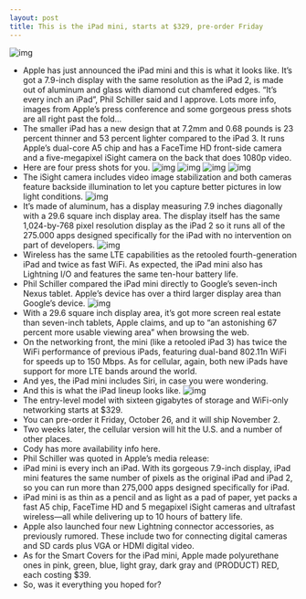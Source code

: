 ```yaml
---
layout: post
title: This is the iPad mini, starts at $329, pre-order Friday
---
```

![img](http://media.idownloadblog.com/wp-content/uploads/2012/10/iPad-mini-image-002.jpg)
* Apple has just announced the iPad mini and this is what it looks like. It’s got a 7.9-inch display with the same resolution as the iPad 2, is made out of aluminum and glass with diamond cut chamfered edges. “It’s every inch an iPad”, Phil Schiller said and I approve. Lots more info, images from Apple’s press conference and some gorgeous press shots are all right past the fold…
* The smaller iPad has a new design that at 7.2mm and 0.68 pounds is 23 percent thinner and 53 percent lighter compared to the iPad 3. It runs Apple’s dual-core A5 chip and has a FaceTime HD front-side camera and a five-megapixel iSight camera on the back that does 1080p video.
* Here are four press shots for you.
![img](http://media.idownloadblog.com/wp-content/uploads/2012/10/iPad-mini-flat-finger.jpg)
![img](http://media.idownloadblog.com/wp-content/uploads/2012/10/iPad-mini-three-up-front-back-profile.jpg)
![img](http://media.idownloadblog.com/wp-content/uploads/2012/10/iPad-mini-front-white-hand.jpg)
![img](http://media.idownloadblog.com/wp-content/uploads/2012/10/iPad-mini-front-white-cover-half-open.jpg)
* The iSight camera includes video image stabilization and both cameras feature backside illumination to let you capture better pictures in low light conditions.
![img](http://media.idownloadblog.com/wp-content/uploads/2012/10/iPad-mini-image-003.jpg)
* It’s made of aluminum, has a display measuring 7.9 inches diagonally with a 29.6 square inch display area. The display itself has the same 1,024-by-768 pixel resolution display as the iPad 2 so it runs all of the 275.000 apps designed specifically for the iPad with no intervention on part of developers.
![img](http://media.idownloadblog.com/wp-content/uploads/2012/10/iPad-mini-image-004.jpg)
* Wireless has the same LTE capabilities as the retooled fourth-generation iPad and twice as fast WiFi. As expected, the iPad mini also has Lightning I/O and features the same ten-hour battery life.
* Phil Schiller compared the iPad mini directly to Google’s seven-inch Nexus tablet. Apple’s device has over a third larger display area than Google’s device.
![img](http://media.idownloadblog.com/wp-content/uploads/2012/10/iPad-mini-image-005.jpg)
* With a 29.6 square inch display area, it’s got more screen real estate than seven-inch tablets, Apple claims, and up to “an astonishing 67 percent more usable viewing area” when browsing the web.
* On the networking front, the mini (like a retooled iPad 3) has twice the WiFi performance of previous iPads, featuring dual-band 802.11n WiFi for speeds up to 150 Mbps. As for cellular, again, both new iPads have support for more LTE bands around the world.
* And yes, the iPad mini includes Siri, in case you were wondering.
* And this is what the iPad lineup looks like.
![img](http://media.idownloadblog.com/wp-content/uploads/2012/10/iPad-mini-image-007.jpg)
* The entry-level model with sixteen gigabytes of storage and WiFi-only networking starts at $329.
* You can pre-order it Friday, October 26, and it will ship November 2.
* Two weeks later, the cellular version will hit the U.S. and a number of other places.
* Cody has more availability info here.
* Phil Schiller was quoted in Apple’s media release:
* iPad mini is every inch an iPad. With its gorgeous 7.9-inch display, iPad mini features the same number of pixels as the original iPad and iPad 2, so you can run more than 275,000 apps designed specifically for iPad.
* iPad mini is as thin as a pencil and as light as a pad of paper, yet packs a fast A5 chip, FaceTime HD and 5 megapixel iSight cameras and ultrafast wireless―all while delivering up to 10 hours of battery life.
* Apple also launched four new Lightning connector accessories, as previously rumored. These include two for connecting digital cameras and SD cards plus VGA or HDMI digital video.
* As for the Smart Covers for the iPad mini, Apple made polyurethane ones in pink, green, blue, light gray, dark gray and (PRODUCT) RED, each costing $39.
* So, was it everything you hoped for?

